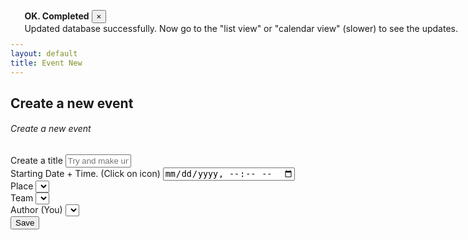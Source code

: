 ```yaml
---
layout: default
title: Event New
---
```


<div class="toast" data-autohide="false"  aria-live="assertive" aria-atomic="true" data-delay="4000" style="position: absolute; top: 1rem; right: 1rem;">
  <div class="toast-header">
    <strong class="mr-auto text-primary">OK. Completed</strong>
    <!-- <small>OK</small> -->
    <button type="button" class="ml-2 mb-1 close" data-dismiss="toast">&times;</button>
  </div>
  <div class="toast-body">
    Updated database successfully. Now go to the "list view" or "calendar view" (slower) to see the updates.

  </div>
</div>


<div>
<h2>Create a new event</h2>

<div>
    <form id="makeNewEvent">
        <div class="card shadow mb-4">
            <div class="card-header py-3">
                <h6 class="m-0 font-weight-bold text-primary">Create a new event</h6>
            </div>
            <div class="card-body">
                <div class="form-group">
                    <label for="title">Create a title</label>
                    <input class="form-control" type="text" id="title" name="title" required placeholder="Try and make unique so can search for later."
                    minlength="4" maxlength="8" size="10">
                </div>
                <div class="form-group">
                    <label for="date">Starting Date + Time. (Click on icon)</label>
                    <input class="form-control" type="datetime-local" id="date" name="date" minlength="4" maxlength="50" size="40">
                </div>    
                <div class="form-group">
                    <label for="place">Place</label>
                    <select name="place[]" id="place" class="form-control"></select>
                </div>
                <div class="form-group">
                    <label for="team">Team</label>
                    <select name="team[]" id="team" class="form-control"></select>
                </div>
                <div class="form-group">
                    <label for="author">Author (You)</label>
                    <select name="author[]" id="author" class="form-control"></select>
                </div>
                <button class="btn btn-primary btn-block" type="submit" id="submitForm">Save</button>
            </div>
        </div>
    </form>
</div>

<script>
     $('form').on('submit', function (event) {
        event.preventDefault()
        eventNew();
    });

    // async function getPlaceList(){
    //     let ddPlace = $('#place');
    //     ddPlace.empty();
    //     ddPlace.prop('selectedIndex', 0);

    //     const data = await placesList();
    //     data.map(function(data2){
    //         let id = data2.id;
    //         let title = data2.fields.Title
    //         let place = title + "-" + data2.fields.Meeting_Place
    //         ddPlace.append($('<option></option>').attr('value', id).text(place));
    //     });
    // }
    async function getPlacesList(){
        let ddPlace = $('#place');
        ddPlace.empty();
        ddPlace.prop('selectedIndex', 0)

        const events = await axios.get('https://myeventus.netlify.app/.netlify/functions/places-list')
        .then(res => {
            let data = res.data.data;
            console.log("EVENTS.MD FROM LAMBDA: ", res);
            data.map(function(data2){
                let id = data2.id;
                let title = data2.fields.Title
                let place = title + "-" + data2.fields.Meeting_Place
                ddPlace.append($('<option></option>').attr('value', id).text(place));
            });
            return data
        })
        .catch(err => {
            console.log("ERROR", err);
        });
    }

    // async function getTeamsList(){
    //     let ddTeam = $('#team');
    //     ddTeam.empty();
    //     ddTeam.prop('selectedIndex', 0);

    //     const data = await teamsList();
    //     data.map(function(data2){
    //         let id = data2.id;
    //         let title = data2.fields.Title
    //         ddTeam.append($('<option></option>').attr('value', id).text(title));
    //     });
    // }

    async function getTeamsList(){
        let ddTeam = $('#team');
        ddTeam.empty();
        ddTeam.prop('selectedIndex', 0);

        const events = await axios.get('https://myeventus.netlify.app/.netlify/functions/teams-list')
        .then(res => {
            let data = res.data.data;
            console.log("EVENTS.MD FROM LAMBDA: ", res);
            data.map(function(data2){
            let id = data2.id;
            let title = data2.fields.Title
            ddTeam.append($('<option></option>').attr('value', id).text(title));
        });
            return data
        })
        .catch(err => {
            console.log("ERROR", err);
        });
    }

    // async function getMemberList(){
    //     let ddAuthor = $('#author');
    //     ddAuthor.empty();
    //     ddAuthor.prop('selectedIndex', 0);

    //     const data = await membersList();
    //     data.map(function(data2){
    //         let id = data2.id;
    //         let title = data2.fields.Alias
    //         ddAuthor.append($('<option></option>').attr('value', id).text(title));
    //     });
    // }

    async function getUsersList(){
        let ddAuthor = $('#author');
        ddAuthor.empty();
        ddAuthor.prop('selectedIndex', 0);

        const events = await axios.get('https://myeventus.netlify.app/.netlify/functions/users-list')
        .then(res => {
            let data = res.data.data;
            console.log("EVENTS.MD FROM LAMBDA: ", res);
            data.map(function(data2){
                let id = data2.id;
                let title = data2.fields.Alias
                ddAuthor.append($('<option></option>').attr('value', id).text(title));
            });
            return data
        })
        .catch(err => {
            console.log("ERROR", err);
        });

    }

    async function eventNew(){
        var title = $('#title').val();
        var date = $('#date').val();
        var author = $('#author').val();
        var place = $('#place').val();
        var team = $('#team').val();

        let realdate = new Date(date)//Was auto adding +11 hours (Due to Sydney/Australia time zone) before this correction.
        
        //eventNewData(title, realdate, team, author, place);

        // const data = {
        //     fields: {
        //         Title: title, //From user form.
        //         Date_Start: realdate, //From user form.
        //         Team_Invited_Id_LI: [team], //From user form.
        //         Place: [place], //From user form.
        //         Author_LI: [author], //From user form.
        //         Confirmed: [author], //Auto assigned.
        //         Status: "ON (Going Ahead)"
        //     }
        // }

        const data = {
            "fields": {
                "Title": title, //From user form.
                "Date_Start": realdate, //From user form.
                "Team_Invited_Id_LI": [team], //From user form.
                "Place": [place], //From user form.
                "Author_LI": [author], //From user form.
                "Confirmed": [author], //Auto assigned.
                "Status": "ON (Going Ahead)"
            }
        }

        console.log("READ TO CREATE NEW EVENT: ", data);

        const items = await axios.post('https://myeventus.netlify.app/.netlify/functions/events-new', data)
        .then(res => {
                let data = res.data;
                console.log("NEW EVENT RESPONSE: ", res);
                $('.toast').toast('show');
                //Clear fields in form.
                $('#title').val("");
                $('#team').val("");
                $('#date').val("");
                $('#place').val("");
                $('#author').val("");
                return data
        })
        .catch(err => {
            console.log("ERROR", err);
        });
     }

    $(document).ready(function() {
        // Realtime Auth listener.
        firebase.auth().onAuthStateChanged(firebaseUser => {
            if(firebaseUser){
                const userName = firebaseUser.displayName;
                const alias = userName.split("|");
                const user = alias[0]);
                console.log("   this users permissions: ", alias[2]);
                if(alias[2] < 3) {

                    alert("You are NOT authorised yet to CREATE any entries, Wait for Admin to manually allow you!");
                    $('#submitForm').show();
                }
                else {
                    $('#submitForm').show();
                }
            }
        });

        getTeamsList();
        getPlacesList();
        getUsersList();
    });
</script>
